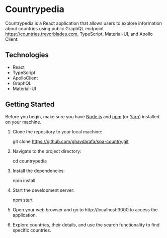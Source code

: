 # Countrypedia

Countrypedia is a React application that allows users to explore information about countries using public GraphQL endpoint https://countries.trevorblades.com, TypeScript, Material-UI, and Apollo Client.

## Technologies

- React
- TypeScript
- ApolloClient
- GraphQL
- Material-UI

## Getting Started

Before you begin, make sure you have [Node.js](https://nodejs.org/) and [npm](https://www.npmjs.com/) (or [Yarn](https://yarnpkg.com/)) installed on your machine.

1. Clone the repository to your local machine:

   git clone https://github.com/ghaydarafa/spa-country.git

2. Navigate to the project directory:

   cd countrypedia

3. Install the dependencies:

   npm install

4. Start the development server:

   npm start

5. Open your web browser and go to http://localhost:3000 to access the application.

6. Explore countries, their details, and use the search functionality to find specific countries.
